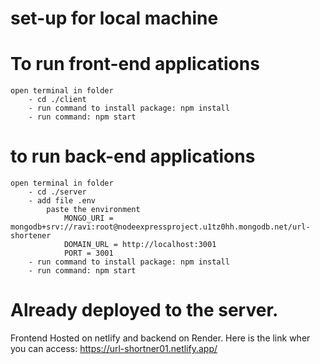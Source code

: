 # set-up for local machine
# To run front-end applications
    open terminal in folder
        - cd ./client
        - run command to install package: npm install
        - run command: npm start

# to run back-end applications
    open terminal in folder
        - cd ./server
        - add file .env
            paste the environment
                MONGO_URI = mongodb+srv://ravi:root@nodeexpressproject.u1tz0hh.mongodb.net/url-shortener
                DOMAIN_URL = http://localhost:3001
                PORT = 3001
        - run command to install package: npm install
        - run command: npm start
            

# Already deployed to the server.
Frontend Hosted on netlify and backend on Render.
Here is the link wher you can access: https://url-shortner01.netlify.app/